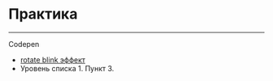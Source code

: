# Практика
____

Codepen
- [rotate blink эффект](https://codepen.io/garfildus/pen/XWXNKZB)
- Уровень списка 1. Пункт 3.


